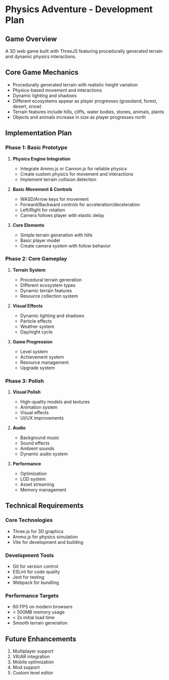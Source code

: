 # Physics Adventure - Development Plan

## Game Overview
A 3D web game built with ThreeJS featuring procedurally generated terrain and dynamic physics interactions.

## Core Game Mechanics
- Procedurally generated terrain with realistic height variation
- Physics-based movement and interactions
- Dynamic lighting and shadows
- Different ecosystems appear as player progresses (grassland, forest, desert, snow)
- Terrain features include hills, cliffs, water bodies, stones, animals, plants
- Objects and animals increase in size as player progresses north

## Implementation Plan

### Phase 1: Basic Prototype
1. **Physics Engine Integration**
   - Integrate Ammo.js or Cannon.js for reliable physics
   - Create custom physics for movement and interactions
   - Implement terrain collision detection

2. **Basic Movement & Controls**
   - WASD/Arrow keys for movement
   - Forward/Backward controls for acceleration/deceleration
   - Left/Right for rotation
   - Camera follows player with elastic delay

3. **Core Elements**
   - Simple terrain generation with hills
   - Basic player model
   - Create camera system with follow behavior

### Phase 2: Core Gameplay
1. **Terrain System**
   - Procedural terrain generation
   - Different ecosystem types
   - Dynamic terrain features
   - Resource collection system

2. **Visual Effects**
   - Dynamic lighting and shadows
   - Particle effects
   - Weather system
   - Day/night cycle

3. **Game Progression**
   - Level system
   - Achievement system
   - Resource management
   - Upgrade system

### Phase 3: Polish
1. **Visual Polish**
   - High-quality models and textures
   - Animation system
   - Visual effects
   - UI/UX improvements

2. **Audio**
   - Background music
   - Sound effects
   - Ambient sounds
   - Dynamic audio system

3. **Performance**
   - Optimization
   - LOD system
   - Asset streaming
   - Memory management

## Technical Requirements

### Core Technologies
- Three.js for 3D graphics
- Ammo.js for physics simulation
- Vite for development and building

### Development Tools
- Git for version control
- ESLint for code quality
- Jest for testing
- Webpack for bundling

### Performance Targets
- 60 FPS on modern browsers
- < 500MB memory usage
- < 2s initial load time
- Smooth terrain generation

## Future Enhancements
1. Multiplayer support
2. VR/AR integration
3. Mobile optimization
4. Mod support
5. Custom level editor
